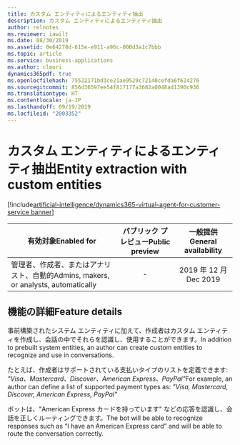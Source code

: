 ```yaml
---
title: カスタム エンティティによるエンティティ抽出
description: カスタム エンティティによるエンティティ抽出
author: relnotes
ms.reviewer: iawilt
ms.date: 08/30/2019
ms.assetid: 0e64278d-615e-e911-a96c-000d3a1c7bbb
ms.topic: article
ms.service: business-applications
ms.author: clmori
dynamics365pdf: true
ms.openlocfilehash: 75522171bd3ce21ae9529c72140cefda6f624276
ms.sourcegitcommit: 856d36597ee54f817177a3682a0048ad1390c936
ms.translationtype: HT
ms.contentlocale: ja-JP
ms.lasthandoff: 09/19/2019
ms.locfileid: "2003352"
---
```

# <a name="entity-extraction-with-custom-entities"></a><span data-ttu-id="62a71-103">カスタム エンティティによるエンティティ抽出</span><span class="sxs-lookup"><span data-stu-id="62a71-103">Entity extraction with custom entities</span></span>
[!include[artificial-intelligence/dynamics365-virtual-agent-for-customer-service banner](../includes/artificial-intelligence/dynamics365-virtual-agent-for-customer-service.md)]

| <span data-ttu-id="62a71-104">有効対象</span><span class="sxs-lookup"><span data-stu-id="62a71-104">Enabled for</span></span>    |  <span data-ttu-id="62a71-105">パブリック プレビュー</span><span class="sxs-lookup"><span data-stu-id="62a71-105">Public preview</span></span> | <span data-ttu-id="62a71-106">一般提供</span><span class="sxs-lookup"><span data-stu-id="62a71-106">General availability</span></span> | 
| ---------- | :----------: |:----------: |
|<span data-ttu-id="62a71-107">管理者、作成者、またはアナリスト、自動的</span><span class="sxs-lookup"><span data-stu-id="62a71-107">Admins, makers, or analysts, automatically</span></span>|-| <span data-ttu-id="62a71-108">2019 年 12 月</span><span class="sxs-lookup"><span data-stu-id="62a71-108">Dec 2019</span></span>|






## <a name="feature-details"></a><span data-ttu-id="62a71-109">機能の詳細</span><span class="sxs-lookup"><span data-stu-id="62a71-109">Feature details</span></span>
<!--feature detail start -->
<span data-ttu-id="62a71-110">事前構築されたシステム エンティティに加えて、作成者はカスタム エンティティを作成し、会話の中でそれらを認識し、使用することができます。</span><span class="sxs-lookup"><span data-stu-id="62a71-110">In addition to prebuilt system entities, an author can create custom entities to recognize and use in conversations.</span></span> 
 
<span data-ttu-id="62a71-111">たとえば、作成者はサポートされている支払いタイプのリストを定義できます: _"Visa、Mastercard、Discover、American Express、PayPal"_</span><span class="sxs-lookup"><span data-stu-id="62a71-111">For example, an author can define a list of supported payment types as: _"Visa, Mastercard, Discover, American Express, PayPal"_</span></span>

<span data-ttu-id="62a71-112">ボットは、"American Express カードを持っています" などの応答を認識し、会話を正しくルーティングできます。</span><span class="sxs-lookup"><span data-stu-id="62a71-112">The bot will be able to recognize responses such as “I have an American Express card” and will be able to route the conversation correctly.</span></span>
<!--feature detail end -->











